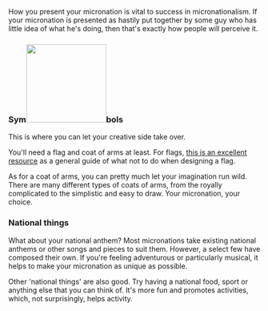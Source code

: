 <p>How you present your micronation is vital to success in micronationalism. If your micronation is presented as hastily put together by some guy who has little idea of what he's doing, then that's exactly how people will perceive it.</p>
<h3>Sym<img class="alignleft size-medium wp-image-65" title="UK_Royal_Coat_of_Arms" src="http://startamicronation.info/wp-content/uploads/2011/04/UK_Royal_Coat_of_Arms-300x293.png" alt="" width="160" height="156" />bols</h3>
<p>This is where you can let your creative side take over.</p>
<p>You'll need a flag and coat of arms at least. For flags, <a href="http://www.otago.ac.nz/philosophy/Staff/JoshParsons/flags/meth.html" target="_blank" rel="noopener">this is an excellent resource</a> as a general guide of what not to do when designing a flag.</p>
<p>As for a coat of arms, you can pretty much let your imagination run wild. There are many different types of coats of arms, from the royally complicated to the simplistic and easy to draw. Your micronation, your choice.</p>
<h3>National things</h3>
<p>What about your national anthem? Most micronations take existing national anthems or other songs and pieces to suit them. However, a select few have composed their own. If you're feeling adventurous or particularly musical, it helps to make your micronation as unique as possible.</p>
<p>Other 'national things' are also good. Try having a national food, sport or anything else that you can think of. It's more fun and promotes activities, which, not surprisingly, helps activity.</p>
